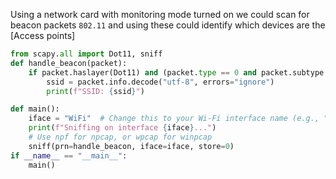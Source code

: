 Using a network card with monitoring mode turned on we could scan for beacon packets `802.11` and using these could identify which devices are the [Access points]

```python
from scapy.all import Dot11, sniff
def handle_beacon(packet):
    if packet.haslayer(Dot11) and (packet.type == 0 and packet.subtype == 8):
        ssid = packet.info.decode("utf-8", errors="ignore")
        print(f"SSID: {ssid}")

def main():
    iface = "WiFi"  # Change this to your Wi-Fi interface name (e.g., "Wi-Fi")
    print(f"Sniffing on interface {iface}...")
    # Use npf for npcap, or wpcap for winpcap
    sniff(prn=handle_beacon, iface=iface, store=0)
if __name__ == "__main__":
    main()
```

